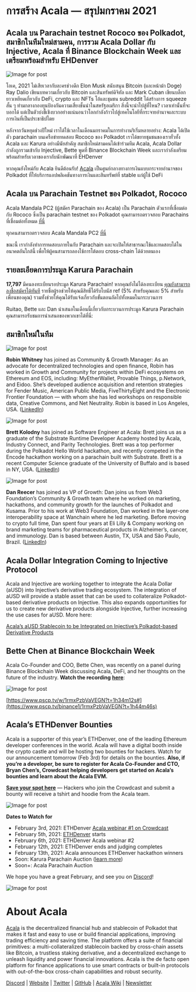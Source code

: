 # **การสร้าง Acala — สรุปมกราคม 2021**

## Acala บน Parachain testnet Rococo ของ Polkadot, สมาชิกในทีมใหม่สามคน, การรวม Acala Dollar กับ Injective, Acala ที่ Binance Blockchain Week และเตรียมพร้อมสำหรับ EHDenver

![Image for post](https://miro.medium.com/max/1600/0*AKMAckfj4PDxBHMX)

โอเค, 2021 ไม่เสียเวลากับละครช่วงดึก Elon Musk สนับสนุน Bitcoin (และหน้าม้า Doge) Ray Dalio เขียนบทความเกี่ยวกับ Bitcoin และสินทรัพย์ดิจิทัล และ Mark Cuban เขียนบล็อกยาวเหยียดเกี่ยวกับ DeFi, crypto และ NFTs โอ้และชุมชน subreddit ได้สร้างการ squeeze สั้น ๆ ท่ามกลางกองทุนป้องกันความเสี่ยงชั้นนำในสหรัฐอเมริกา สิ่งนี้จะนำไปสู่ที่ไหน? เวลาเท่านั้นที่จะบอกได้ แต่เป็นตัวบ่งชี้เชิงบวกอย่างแน่นอนว่าโลกกำลังก้าวไปสู่เทคโนโลยีที่กระจายอำนาจและระบบการเงินที่เป็นประชาธิปไตย

หลังจากวันหยุดช่วงปีใหม่ เราได้ใช้เวลาในเดือนมกราคมในการทำงานริเริ่มหลายอย่าง: Acala ได้เปิดตัว parachain บนเครือข่ายทดสอบ Rococo ของ Polkadot เราได้ขยายชุมชนของเราทั่วทั้ง Acala และ Karura อย่างมีนัยสำคัญ สมาชิกใหม่สามคนได้เข้าร่วมทีม Acala, Acala Dollar กำลังถูกรวมเข้ากับ Injective, Bette พูดที่ Binance Blockchain Week และเรากำลังเตรียมพร้อมสำหรับเวลาของเรากับนักพัฒนาที่ EHDenver

หากคุณยังใหม่กับ Acala ยินดีต้อนรับ! [Acala](http://acala.network) เป็นศูนย์กลางทางการเงินแบบกระจายอำนาจของ Polkadot ที่ให้บริการแอปพลิเคชันทางการเงินและสินทรัพย์ที่ stable แก่ผู้ใช้ DeFi

## **Acala บน Parachain Testnet ของ Polkadot, Rococo**

Acala Mandala PC2 (ผู้สมัคร Parachain ของ Acala) เป็น Parachain ตัวแรกที่เชื่อมต่อกับ Rococo ซึ่งเป็น parachain testnet ของ Polkadot คุณสามารถตรวจสอบ Parachains ที่เชื่อมต่อทั้งหมด [ที่นี่](https://polkadot.js.org/apps/?rpc=wss%3A%2F%2Frococo-rpc.polkadot.io#/parachains)

ทุกคนสามารถตรวจสอบ Acala Mandala PC2 [ที่นี่](https://polkadot.js.org/apps/?rpc=wss%3A%2F%2Frococo-1.acala.laminar.one%2Fws#/explorer)

ขณะนี้ เรากำลังทำการทดสอบภายในกับ Parachain และจะเปิดให้สาธารณะใช้และทดสอบได้ในอนาคตอันใกล้นี้ เพื่อให้ผู้คนสามารถลองใช้การโต้ตอบ cross-chain ได้ด้วยตนเอง

## **รายละเอียดการประมูล Karura Parachain**

**17,797** มีคนลงทะเบียนรอประมูล Karura Parachain! หากคุณยังไม่ได้ลงทะเบียน [คุณยังสามารถลงชื่อสมัครได้ทันที](https://forms.gle/WXC9FaLwj2ciCrhP9) รายชื่อผู้รอช่วยให้คุณมีสิทธิ์ได้รับโบนัส ref (5% สำหรับคุณและ 5% สำหรับเพื่อนของคุณ) รวมทั้งช่วยให้คุณได้รับแจ้งเกี่ยวกับขั้นตอนถัดไปทั้งหมดในกระบวนการ

Ruitao, Bette และ Dan นำเสนอในเดือนนี้เกี่ยวกับกระบวนการประมูล Karura Parachain คุณสามารถรับชมการนำเสนอของพวกเขาได้ที่นี่:

## **สมาชิกใหม่ในทีม**

![Image for post](https://miro.medium.com/max/198/1*CKAzfp_7ymaDkEABfbJxgw.png)

**Robin Whitney** has joined as Community & Growth Manager: As an advocate for decentralized technologies and open finance, Robin has worked in Growth and Community for projects within DeFi ecosystems on Ethereum and EOS, including: MyEtherWallet, Provable Things, p.Network, and Eidoo. She’s developed audience acquisition and retention strategies for Fender Music, American Public Media, FiveThirtyEight and the Electronic Frontier Foundation — with whom she has led workshops on responsible data, Creative Commons, and Net Neutrality. Robin is based in Los Angeles, USA. ([LinkedIn](https://www.linkedin.com/in/robinmwhitney/))

![Image for post](https://miro.medium.com/max/198/1*a4vDhjcZXc2CVqrlVo4Eaw.png)

**Brett Kolodny** has joined as Software Engineer at Acala: Brett joins us as a graduate of the Substrate Runtime Developer Academy hosted by Acala, Industry Connect, and Parity Technologies. Brett was a top performer during the Polkadot Hello World hackathon, and recently competed in the Encode hackathon working on a parachain built with Substrate. Brett is a recent Computer Science graduate of the University of Buffalo and is based in NY, USA. ([LinkedIn](https://www.linkedin.com/in/brett-kolodny/))

![Image for post](https://miro.medium.com/max/192/1*alFvyf2j_3VXZw0p7i4-Ig.png)

**Dan Reecer** has joined as VP of Growth: Dan joins us from Web3 Foundation’s Community & Growth team where he worked on marketing, hackathons, and community growth for the launches of Polkadot and Kusama. Prior to his work at Web3 Foundation, Dan worked in the layer-one interoperability space at Wanchain where he led marketing. Before moving to crypto full time, Dan spent four years at Eli Lilly & Company working on brand marketing teams for pharmaceutical products in Alzheimer’s, cancer, and immunology. Dan is based between Austin, TX, USA and São Paulo, Brazil. ([LinkedIn](https://www.linkedin.com/in/reecer/))

## **Acala Dollar Integration Coming to Injective Protocol**

Acala and Injective are working together to integrate the Acala Dollar (aUSD) into Injective’s derivative trading ecosystem. The integration of aUSD will provide a stable asset that can be used to collateralize Polkadot-based derivative products on Injective. This also expands opportunities for us to create new derivative products alongside Injective, further increasing the use cases for aUSD. More here:

[Acala’s aUSD Stablecoin to be Integrated on Injective’s Polkadot-based Derivative Products](https://medium.com/acalanetwork/acalas-ausd-stablecoin-to-be-integrated-on-injective-s-polkadot-based-derivative-products-342bfed0bc30)

## **Bette Chen at Binance Blockchain Week**

Acala Co-Founder and COO, Bette Chen, was recently on a panel during Binance Blockchain Week discussing Acala, DeFi, and her thoughts on the future of the industry. **Watch the recording** [**here**](https://www.pscp.tv/binance1/1rmxPzbVaVEGN?t=1h44m46s):

![Image for post](https://miro.medium.com/max/1988/1*1ramauqOTR30RSC-ZnNRsw.png)

[https://www.pscp.tv/w/1rmxPzbVaVEGN?t=1h34m12s#](https://www.pscp.tv/binance1/1rmxPzbVaVEGN?t=1h44m46s)

## **Acala’s ETHDenver Bounties**

Acala is a supporter of this year’s ETHDenver, one of the leading Ethereum developer conferences in the world. Acala will have a digital booth inside the crypto castle and will be hosting two bounties for hackers. Watch for our announcement tomorrow (Feb 3rd) for details on the bounties. **Also, if you’re a developer, be sure to register for Acala Co-Founder and CTO, Bryan Chen’s, Crowdcast helping developers get started on Acala’s bounties and learn about the Acala EVM.**

[**Save your spot here**](https://www.crowdcast.io/e/acala-ethdenver-2021?utm_campaign=ethdenver&utm_source=medium&utm_medium=blog) — Hackers who join the Crowdcast and submit a bounty will receive a tshirt and hoodie from the Acala team.

![Image for post](https://miro.medium.com/max/1600/0*kw5WvFB9u1cGj9Fj)

**Dates to Watch for**

- February 3rd, 2021: ETHDenver [Acala webinar #1 on Crowdcast](https://www.crowdcast.io/e/acala-ethdenver-2021?utm_campaign=ethdenver&utm_source=medium&utm_medium=blog)
- February 5th, 2021: [ETHDenver](https://www.ethdenver.com/) starts
- February 6th, 2021: ETHDenver Acala webinar #2
- February 12th, 2021: ETHDenver ends and judging completes
- February 13th, 2021: Acala announces ETHDenver hackathon winners
- Soon: Karura Parachain Auction ([learn more](https://medium.com/acalanetwork/karuras-approach-to-the-upcoming-parachain-lease-offering-plo-on-kusama-12fbf09ee463))
- Soon+: Acala Parachain Auction

We hope you have a great February, and see you on [Discord](https://discord.gg/vdbFVCH)!

![Image for post](https://miro.medium.com/max/2402/1*4JsJArgpnTL_OOXk00UL_g.png)

# About Acala

[Acala](http://acala.network/) is the decentralized financial hub and stablecoin of Polkadot that makes it fast and easy to use or build financial applications, improving trading efficiency and saving time. The platform offers a suite of financial primitives: a multi-collateralized stablecoin backed by cross-chain assets like Bitcoin, a trustless staking derivative, and a decentralized exchange to unleash liquidity and power financial innovations. Acala is the de facto open platform for finance applications to use smart contracts or built-in protocols with out-of-the-box cross-chain capabilities and robust security.

[Discord](https://discord.gg/vdbFVCH) | [Website](https://acala.network/) | [Twitter](https://twitter.com/AcalaNetwork) | [GitHub](https://github.com/AcalaNetwork/Acala) | [Acala Wiki](https://github.com/AcalaNetwork/Acala/wiki) | [Newsletter](https://share.hsforms.com/1X9RxkXk-R62I0VNbATaDXw4h8qc)
